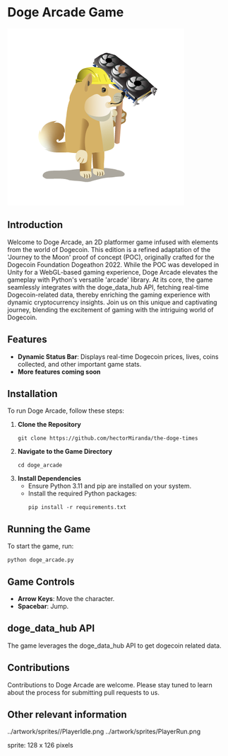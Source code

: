 # Doge Arcade Game

![Work in progress](../assets/UI/doge_mining.png)


## Introduction
Welcome to Doge Arcade, an 2D platformer game infused with elements from the world of Dogecoin. This edition is a refined adaptation of the 'Journey to the Moon' proof of concept (POC), originally crafted for the Dogecoin Foundation Dogeathon 2022. While the POC was developed in Unity for a WebGL-based gaming experience, Doge Arcade elevates the gameplay with Python's versatile 'arcade' library. At its core, the game seamlessly integrates with the doge_data_hub API, fetching real-time Dogecoin-related data, thereby enriching the gaming experience with dynamic cryptocurrency insights. Join us on this unique and captivating journey, blending the excitement of gaming with the intriguing world of Dogecoin.

## Features
- **Dynamic Status Bar**: Displays real-time Dogecoin prices, lives, coins collected, and other important game stats.
- **More features coming soon**
## Installation

To run Doge Arcade, follow these steps:

1. **Clone the Repository**
   ```
   git clone https://github.com/hectorMiranda/the-doge-times
   ```
2. **Navigate to the Game Directory**
   ```
   cd doge_arcade
   ```
3. **Install Dependencies**
   - Ensure Python 3.11 and pip are installed on your system.
   - Install the required Python packages:
     ```
     pip install -r requirements.txt
     ```

## Running the Game

To start the game, run:

```
python doge_arcade.py
```

## Game Controls

- **Arrow Keys**: Move the character.
- **Spacebar**: Jump.

## doge_data_hub API 

The game leverages the doge_data_hub API to get dogecoin related data.

## Contributions

Contributions to Doge Arcade are welcome. Please stay tuned to learn about the process for submitting pull requests to us.

## Other relevant information

../artwork/sprites//PlayerIdle.png
../artwork/sprites/PlayerRun.png

sprite: 128 x 126 pixels